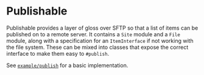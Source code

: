 # Publishable

Publishable provides a layer of gloss over SFTP so that a list of items can be
published on to a remote server. It contains a `Site` module and a `File`
module, along with a specification for an `ItemInterface` if not working with
the file system. These can be mixed into classes that expose the correct
interface to make them easy to `#publish`.

See [`example/publish`](example/publish) for a basic implementation.

